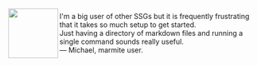 <div class="grid" style="display: flex;">

<div style="align-content: center;">
    <img src="https://github.com/rochacbruno/marmite/raw/main/assets/_resized/logo_160x120.png" width="100" align="left" >
</div>

<div>

>>>
I'm a big user of other SSGs but it is frequently frustrating that it takes so much setup to get started.  
Just having a directory of markdown files and running a single command sounds really useful.  
&mdash; Michael, marmite user.
>>>

</div>

</div>
